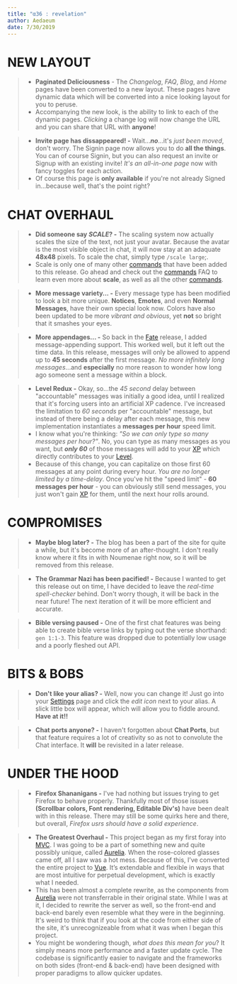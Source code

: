 ```yaml
---
title: "α36 : revelation"
author: Aedaeum
date: 7/30/2019
---
```

# NEW LAYOUT
> - **Paginated Deliciousness** - The _Changelog_, _FAQ_, _Blog_, and _Home_ pages have been converted to a new layout. These pages have dynamic data which will be converted into a nice looking layout for you to peruse.
> - Accompanying the new look, is the ability to link to each of the dynamic pages. _Clicking_ a change log will now change the URL and you can share that URL with **anyone**!

> - **Invite page has dissappeared! -** Wait...___no___...it's _just been moved_, don't worry. The Signin page now allows you to do **all the things**. You can of course Signin, but you can also request an invite or Signup with an existing invite! _It's an all-in-one page_ now with fancy toggles for each action.
> - Of course this page is **only available** if you're not already Signed in...because well, that's the point right?


# CHAT OVERHAUL
> - **Did someone say ___SCALE___? -** The scaling system now actually scales the size of the text, not just your avatar. Because the avatar is the most visible object in chat, it will now stay at an adaquate **48x48** pixels. To scale the chat, simply type `/scale large`;.
> - Scale is only one of many other [commands] that have been added to this release. Go ahead and check out the [commands] FAQ to learn even more about **scale**, as well as all the other [commands].

> - **More message variety... -** Every message type has been modified to look a bit more unique. **Notices**, **Emotes**, and even **Normal Messages**, have their own special look now. Colors have also been updated to be more _vibrant and obvious_, yet **not** so bright that it smashes your eyes.

> - **More appendages... -** So back in the [Fate] release, I added message-appending support. This worked well, but it left out the time data. In this release, messages will only be allowed to append up to **45 seconds** after the first message. _No more infinitely long messages_...and **especially** no more reason to wonder how long ago someone sent a message within a block.

> - **Level Redux -** Okay, so...the _45 second_ delay between "accountable" messages was initially a good idea, until I realized that it's forcing users into an artificial XP cadence. I've increased the limitation to _60 seconds_ per "accountable" message, but instead of there being a delay after each message, this new implementation instantiates a **messages per hour** speed limit.
> - I know what you're thinking: _"So we can only type so many messages per hour?"_. No, you can type as many messages as you want, but ___only 60___ of those messages will add to your [XP] which directly contributes to your [Level].
> - Because of this change, you can capitalize on those first 60 messages at any point during every hour. _You are no longer limited by a time-delay_. Once you've hit the "speed limit" - **60 messages per hour** - you can obviously still send messages, you just won't gain [XP] for them, until the next hour rolls around.


# COMPROMISES
> - **Maybe blog later? -** The blog has been a part of the site for quite a while, but it's become more of an after-thought. I don't really know where it fits in with Noumenae right now, so it will be removed from this release.

> - **The Grammar Nazi has been pacified! -** Because I wanted to get this release out on time, I have decided to leave the _real-time spell-checker_ behind. Don't worry though, it will be back in the near future! The next iteration of it will be more efficient and accurate.

> - **Bible versing paused -** One of the first chat features was being able to create bible verse links by typing out the verse shorthand: `gen 1:1-3`. This feature was dropped due to potentially low usage and a poorly fleshed out API.


# BITS & BOBS
> - **Don't like your alias? -** Well, now you can change it! Just go into your [Settings] page and click the _edit icon_ next to your alias. A slick little box will appear, which will allow you to fiddle around. **Have at it!!**

> - **Chat ports anyone? -** I haven't forgotten about **Chat Ports**, but that feature requires a lot of creativity so as not to convolute the Chat interface. It **will** be revisited in a later release.


# UNDER THE HOOD
> - **Firefox Shananigans -** I've had nothing but issues trying to get Firefox to behave properly. Thankfully most of those issues **(Scrollbar colors, Font rendering, Editable Div's)** have been dealt with in this release. There may still be some quirks here and there, but overall, _Firefox usrs should have a solid experience_.

> - **The Greatest Overhaul -** This project began as my first foray into [MVC]. I was going to be a part of something new and quite possibly unique, called [Aurelia]. When the rose-colored glasses came off, all I saw was a hot mess. Because of this, I’ve converted the entire project to [Vue]. It’s extendable and flexible in ways that are most intuitive for perpetual development, which is exactly what I needed.
> - This has been almost a complete rewrite, as the components from [Aurelia] were not transferrable in their original state. While I was at it, I decided to rewrite the server as well, so the front-end and back-end barely even resemble what they were in the beginning. It's weird to think that if you look at the code from either side of the site, it's unrecognizeable from what it was when I began this project.
> - You might be wondering though, _what does this mean for you_? It simply means more performance and a faster update cycle. The codebase is significantly easier to navigate and the frameworks on both sides (front-end & back-end) have been designed with proper paradigms to allow quicker updates.



[commands]:/#/faq/commands
[fate]:/#/chg.log/fate
[settings]:/#/settings
[MVC]:https://en.wikipedia.org/wiki/Model%E2%80%93view%E2%80%93controller
[Vue]:https://vuejs.org/
[Aurelia]:https://aurelia.io/
[xp]:/#/faq/xp
[level]:/#/faq/levels